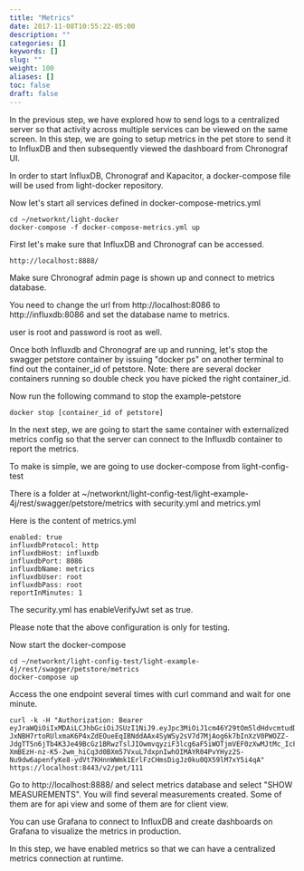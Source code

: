 ```yaml
---
title: "Metrics"
date: 2017-11-08T10:55:22-05:00
description: ""
categories: []
keywords: []
slug: ""
weight: 100
aliases: []
toc: false
draft: false
---
```


In the previous step, we have explored how to send logs to a centralized server so that activity across multiple services can be viewed on the same screen. In this step, we are going to setup metrics in the pet store to send it to InfluxDB and then subsequently viewed the dashboard from Chronograf UI.

In order to start InfluxDB, Chronograf and Kapacitor, a docker-compose file will be used from light-docker repository. 

Now let's start all services defined in docker-compose-metrics.yml

```
cd ~/networknt/light-docker
docker-compose -f docker-compose-metrics.yml up
```

First let's make sure that InfluxDB and Chronograf can be accessed.

```
http://localhost:8888/
```

Make sure Chronograf admin page is shown up and connect to metrics database.

You need to change the url from http://localhost:8086 to http://influxdb:8086 and
set the database name to metrics. 

user is root and password is root as well. 

Once both Influxdb and Chronograf are up and running, let's stop the swagger petstore
container by issuing "docker ps" on another terminal to find out the container_id of
petstore. Note: there are several docker containers running so double check you have 
picked the right container_id.

Now run the following command to stop the example-petstore

```
docker stop [container_id of petstore]
```

In the next step, we are going to start the same container with externalized metrics
config so that the server can connect to the Influxdb container to report the metrics.

To make is simple, we are going to use docker-compose from light-config-test 

There is a folder at ~/networknt/light-config-test/light-example-4j/rest/swagger/petstore/metrics
with security.yml and metrics.yml

Here is the content of metrics.yml

```
enabled: true
influxdbProtocol: http
influxdbHost: influxdb
influxdbPort: 8086
influxdbName: metrics
influxdbUser: root
influxdbPass: root
reportInMinutes: 1
```

The security.yml has enableVerifyJwt set as true. 

Please note that the above configuration is only for testing. 

Now start the docker-compose 

```
cd ~/networknt/light-config-test/light-example-4j/rest/swagger/petstore/metrics
docker-compose up
```
Access the one endpoint several times with curl command and wait for one minute.

```
curl -k -H "Authorization: Bearer eyJraWQiOiIxMDAiLCJhbGciOiJSUzI1NiJ9.eyJpc3MiOiJ1cm46Y29tOm5ldHdvcmtudDpvYXV0aDI6djEiLCJhdWQiOiJ1cm46Y29tLm5ldHdvcmtudCIsImV4cCI6MTc5NDg3MzA1MiwianRpIjoiSjFKdmR1bFFRMUF6cjhTNlJueHEwQSIsImlhdCI6MTQ3OTUxMzA1MiwibmJmIjoxNDc5NTEyOTMyLCJ2ZXJzaW9uIjoiMS4wIiwidXNlcl9pZCI6InN0ZXZlIiwidXNlcl90eXBlIjoiRU1QTE9ZRUUiLCJjbGllbnRfaWQiOiJmN2Q0MjM0OC1jNjQ3LTRlZmItYTUyZC00YzU3ODc0MjFlNzIiLCJzY29wZSI6WyJ3cml0ZTpwZXRzIiwicmVhZDpwZXRzIl19.gUcM-JxNBH7rtoRUlxmaK6P4xZdEOueEqIBNddAAx4SyWSy2sV7d7MjAog6k7bInXzV0PWOZZ-JdgTTSn6jTb4K3Je49BcGz1BRwzTslJIOwmvqyziF3lcg6aF5iWOTjmVEF0zXwMJtMc_IcF9FAA8iQi2s5l0DYgkMrjkQ3fBhWnopgfkzjbCuZU2mHDSQ6DJmomWpnE9hDxBp_lGjsQ73HWNNKN-XmBEzH-nz-K5-2wm_hiCq3d0BXm57VxuL7dxpnIwhOIMAYR04PvYHyz2S-Nu9dw6apenfyKe8-ydVt7KHnnWWmk1ErlFzCHmsDigJz0ku0QX59lM7xY5i4qA" https://localhost:8443/v2/pet/111
```

Go to http://localhost:8888/ and select metrics database and select "SHOW MEASUREMENTS". 
You will find several measurements created. Some of them are for api view and some of them
are for client view. 

You can use Grafana to connect to InfluxDB and create dashboards on Grafana to visualize
the metrics in production. 

In this step, we have enabled metrics so that we can have a centralized metrics connection
at runtime. 


